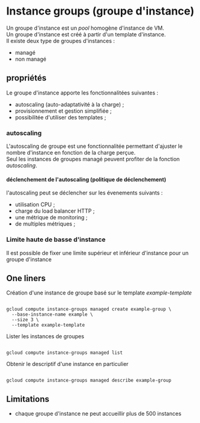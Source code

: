 # Instance groups (groupe d'instance)

Un groupe d'instance est un *pool* homogène d'instance de VM.
<br />
Un groupe d'instance est créé à partir d'un template d'instance. 
<br />
Il existe deux type de groupes d'instances :
* managé
* non managé

## propriétés

Le groupe d'instance apporte les fonctionnalitées suivantes :

* autoscaling (auto-adaptativité à la charge) ;
* provisionnement et gestion simplifiée ; 
* possibilitée d'utiliser des templates ;

### autoscaling 
L'autoscaling de groupe est une fonctionnalitée permettant d'ajuster le nombre d'instance en fonction de la charge perçue.
<br />
Seul les instances de groupes managé peuvent profiter de la fonction *autoscaling*.

#### déclenchement de l'autoscaling (politique de déclenchement)
l'autoscaling peut se déclencher sur les évenements suivants :

* utilisation CPU ;
* charge du load balancer HTTP ; 
* une métrique de monitoring ;
* de multiples métriques ;

### Limite haute de basse d'instance
Il est possible de fixer une limite supérieur et inférieur d'instance pour un groupe d'instance


## One liners

Création d'une instance de groupe basé sur le template *example-template*
<pre><code>
gcloud compute instance-groups managed create example-group \
  --base-instance-name example \
  --size 3 \
  --template example-template
</pre></code>

Lister les instances de groupes
<pre><code>
gcloud compute instance-groups managed list
</pre></code>

Obtenir le descriptif d'une instance en particulier
<pre><code>
gcloud compute instance-groups managed describe example-group
</pre></code>

## Limitations
* chaque groupe d'instance ne peut accueillir plus de 500 instances 
